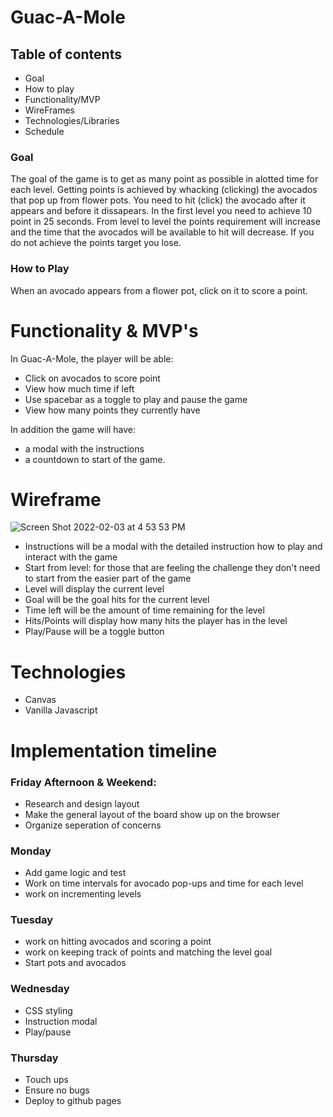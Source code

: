 # Guac-A-Mole

## Table of contents
* Goal
* How to play
* Functionality/MVP
* WireFrames
* Technologies/Libraries
* Schedule

### Goal
The goal of the game is to get as many point as possible in alotted time for each level. Getting points is achieved by whacking (clicking) the avocados that pop up from flower pots. You need to hit (click) the avocado after it appears and before it dissapears. In the first level you need to achieve 10 point in 25 seconds. From level to level the points requirement will increase and the time that the avocados will be available to hit will decrease. If you do not achieve the points target you lose. 

### How to Play

When an avocado appears from a flower pot, click on it to score a point. 

 # Functionality & MVP's
In Guac-A-Mole, the player will be able:
 * Click on avocados to score point
 * View how much time if left
 * Use spacebar as a toggle to play and pause the game
 * View how many points they currently have


In addition the game will have:
 * a modal with the instructions
 * a countdown to start of the game. 


# Wireframe
 ![Screen Shot 2022-02-03 at 4 53 53 PM](https://user-images.githubusercontent.com/12519237/152435723-e5d61ccb-eae5-4698-9772-e92eff09011c.png)
 
 
 * Instructions will be a modal with the detailed instruction how to play and interact with the game
 * Start from level: for those that are feeling the challenge they don't need to start from the easier part of the game 
 * Level will display the current level
 * Goal will be the goal hits for the current level
 * Time left will be the amount of time remaining for the level
 * Hits/Points will display how many hits the player has in the level
 * Play/Pause will be a toggle button

# Technologies
* Canvas 
* Vanilla Javascript

# Implementation timeline
### Friday Afternoon & Weekend:
- Research and design layout
- Make the general layout of the board show up on the browser
- Organize seperation of concerns

### Monday
- Add game logic and test
- Work on time intervals for avocado pop-ups and time for each level 
- work on incrementing levels 

### Tuesday
- work on hitting avocados and scoring a point 
- work on keeping track of points and matching the level goal 
- Start pots and avocados 

### Wednesday 
- CSS styling
- Instruction modal 
- Play/pause 

### Thursday 
- Touch ups 
- Ensure no bugs 
- Deploy to github pages 

